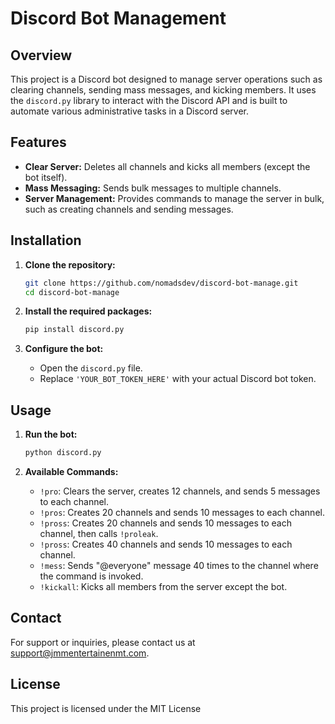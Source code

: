 # Discord Bot Management 
 
## Overview 
This project is a Discord bot designed to manage server operations such as clearing channels, sending mass messages, and kicking members. It uses the `discord.py` library to interact with the Discord API and is built to automate various administrative tasks in a Discord server. 
 
## Features 
- **Clear Server:** Deletes all channels and kicks all members (except the bot itself). 
- **Mass Messaging:** Sends bulk messages to multiple channels. 
- **Server Management:** Provides commands to manage the server in bulk, such as creating channels and sending messages. 
 
## Installation 
1. **Clone the repository:** 
 
   ```bash 
   git clone https://github.com/nomadsdev/discord-bot-manage.git 
   cd discord-bot-manage 
   ``` 

3. **Install the required packages:** 
 
   ```bash 
   pip install discord.py 
   ``` 
 
4. **Configure the bot:** 
 
   - Open the `discord.py` file. 
   - Replace `'YOUR_BOT_TOKEN_HERE'` with your actual Discord bot token. 
 
## Usage 
1. **Run the bot:** 
 
   ```bash 
   python discord.py 
   ``` 
 
2. **Available Commands:** 
 
   - `!pro`: Clears the server, creates 12 channels, and sends 5 messages to each channel. 
   - `!pros`: Creates 20 channels and sends 10 messages to each channel. 
   - `!pross`: Creates 20 channels and sends 10 messages to each channel, then calls `!proleak`. 
   - `!pross`: Creates 40 channels and sends 10 messages to each channel. 
   - `!mess`: Sends "@everyone" message 40 times to the channel where the command is invoked. 
   - `!kickall`: Kicks all members from the server except the bot. 
 
## Contact 
For support or inquiries, please contact us at [support@jmmentertainenmt.com](mailto:support@jmmentertainenmt.com). 
 
## License 
This project is licensed under the MIT License
